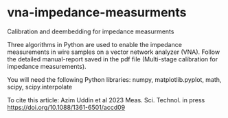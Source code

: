 # vna-impedance-measurments
Calibration and deembedding for impedance measurments

Three algorithms in Python are used to enable the impedance measurements in wire samples on a vector network analyzer (VNA).
Follow the detailed manual-report saved in the pdf file (Multi-stage calibration for impedance measurements).

You will need the following Python libraries: numpy, matplotlib.pyplot, math, scipy, scipy.interpolate

To cite this article: Azim Uddin et al 2023 Meas. Sci. Technol. in press https://doi.org/10.1088/1361-6501/accd09 
